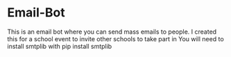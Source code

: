 # Email-Bot
This is an email bot where you can send mass emails to people. I created this for a school event to invite other schools to take part in
You will need to install smtplib with pip install smtplib 
